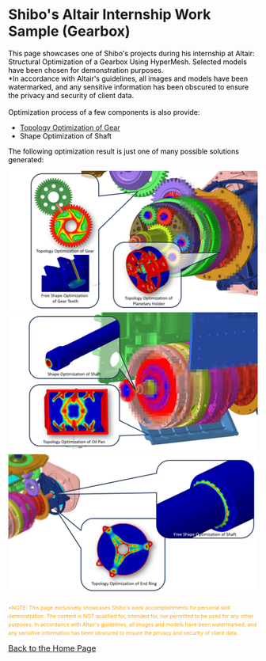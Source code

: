 # Shibo's Altair Internship Work Sample (Gearbox)
<span style="color:black"> This page showcases one of Shibo's projects during his internship at Altair: Structural Optimization of a Gearbox Using HyperMesh. Selected models have been chosen for demonstration purposes.<br> *In accordance with Altair's guidelines, all images and models have been watermarked, and any sensitive information has been obscured to ensure the privacy and security of client data.</span><br><br>
<span style="color:black"> Optimization process of a few components is also provide:</span>
- <span style="color:blue">[<u>Topology Optimization of Gear</u>](/portfolio/Altair_Intern_Samples/Gearbox_Sample/Gear_Topo_Sample.md)</span>
- <span style="color:black"> Shape Optimization of Shaft</span>

<span style="color:black"> The following optimization result is just one of many possible solutions generated:</span><br>

<img src="Gear_Showcase_1.png">
<img src="Gear_Showcase_2.png">
<img src="Gear_Showcase_3.png">

<span style="font-size:0.75em; color:orange">*NOTE: This page exclusively showcases Shibo's work accomplishments for personal skill demonstration.
The content is NOT qualified for, intended for, nor permitted to be used for any other purposes. In accordance with Altair's guidelines, all images and models have been watermarked, and any sensitive information has been obscured to ensure the privacy and security of client data. </span><br>

<span style="font-size:16px; color:blue">[Back to the Home Page](https://shibojia98.github.io/Portfolio/)</span>
